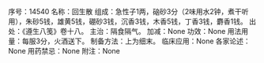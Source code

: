 序号：14540
名称：回生散
组成：急性子1两，硇砂3分（2味用水2钟，煮干听用），朱砂5钱，雄黄5钱，硼砂3钱，沉香3钱，木香5钱，丁香3钱，麝香1钱。
出处：《遵生八笺》卷十八。
主治：隔食隔气。
加减：None
功效：None
用法用量：每服3分，火酒送下。
制备方法：上为细末。
临床应用：None
各家论述：None
用药禁忌：None
附注：None
